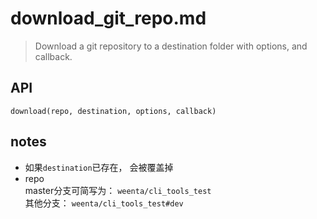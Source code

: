 # download_git_repo.md
> Download a git repository to a destination folder with options, and callback.

## API
`download(repo, destination, options, callback)`

## notes
- 如果`destination`已存在， 会被覆盖掉
- repo    
  master分支可简写为： `weenta/cli_tools_test`    
  其他分支： `weenta/cli_tools_test#dev`

  